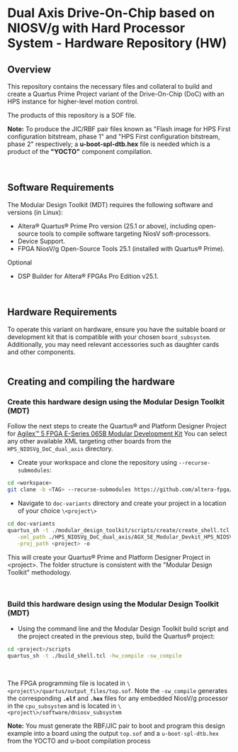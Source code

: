 # Dual Axis Drive-On-Chip based on NIOSV/g with Hard Processor System - Hardware Repository (**HW**)

## Overview

This repository contains the necessary files and collateral to build and create a Quartus Prime Project variant of the
Drive-On-Chip (DoC) with an HPS instance for higher-level motion control.

The products of this repository is a SOF file.

**Note:** To produce the JIC/RBF pair files known as "Flash image for HPS First configuration bitstream, phase 1" and
"HPS First configuration bitstream, phase 2" respectively; a **u-boot-spl-dtb.hex** file is needed which is a product of
the **"YOCTO"** component compilation.

<br>

## Software Requirements

The Modular Design Toolkit (MDT) requires the following software and versions (in Linux):

* Altera® Quartus® Prime Pro version (25.1 or above), including open-source tools to
  compile software targeting NiosV soft-processors.
* Device Support.
* FPGA NiosV/g Open-Source Tools 25.1 (installed with Quartus® Prime).

Optional

* DSP Builder for Altera® FPGAs Pro Edition v25.1.

<br>

## Hardware Requirements

To operate this variant on hardware, ensure you have the suitable board or development kit that is
compatible with your chosen `board_subsystem`. Additionally, you may need relevant accessories such as
daughter cards and other components.
<br>
<br>

## Creating and compiling the hardware

### Create this hardware design using the Modular Design Toolkit (MDT)

Follow the next steps to create the Quartus® and Platform Designer Project for
[Agilex™ 5 FPGA E-Series 065B Modular Development Kit](https://www.intel.com/content/www/us/en/products/details/fpga/development-kits/agilex/a5e065b-modular.html)
You can select any other available XML targeting other boards from the `HPS_NIOSVg_DoC_dual_axis` directory.

* Create your workspace and clone the repository using `--recurse-submodules`:

```bash
cd <workspace> 
git clone -b <TAG> --recurse-submodules https://github.com/altera-fpga/agilex-ed-drive-on-chip.git doc-variants
```

* Navigate to `doc-variants` directory and create your project in a location of your choice `\<project\>`

```bash
cd doc-variants
quartus_sh -t ./modular_design_toolkit/scripts/create/create_shell.tcl \
   -xml_path ./HPS_NIOSVg_DoC_dual_axis/AGX_5E_Modular_Devkit_HPS_NIOSVg_DoC_dual_axis.xml \
   -proj_path <project> -o
```

This will create your Quartus® Prime and Platform Designer Project in \<project>. The folder structure is consistent
with the "Modular Design Toolkit" methodology.

<br>

### Build this hardware design using the Modular Design Toolkit (MDT)

* Using the command line and the Modular Design Toolkit build script and the project created in the previous step,
  build the Quartus® project:

```bash
cd <project>/scripts 
quartus_sh -t ./build_shell.tcl -hw_compile -sw_compile
```

<br>

The FPGA programming file is located in `\<project\>/quartus/output_files/top.sof`. Note the `-sw_compile`
generates the corresponding **`.elf`** and **`.hex`** files for any embedded NiosV/g processor in the
`cpu_subsystem` and is located in `\<project\>/software/dniosv_subsystem`

**Note:** You must generate the RBF/JIC pair to boot and program this design example into a board
using the output `top.sof` and a `u-boot-spl-dtb.hex` from the YOCTO and u-boot compilation process

<br>
